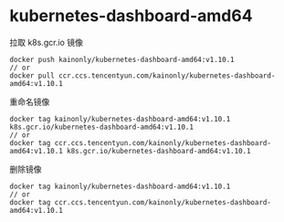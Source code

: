 # kubernetes-dashboard-amd64

拉取 k8s.gcr.io 镜像

```shell
docker push kainonly/kubernetes-dashboard-amd64:v1.10.1
// or
docker pull ccr.ccs.tencentyun.com/kainonly/kubernetes-dashboard-amd64:v1.10.1
```

重命名镜像

```shell
docker tag kainonly/kubernetes-dashboard-amd64:v1.10.1 k8s.gcr.io/kubernetes-dashboard-amd64:v1.10.1
// or
docker tag ccr.ccs.tencentyun.com/kainonly/kubernetes-dashboard-amd64:v1.10.1 k8s.gcr.io/kubernetes-dashboard-amd64:v1.10.1
```

删除镜像

```shell
docker tag kainonly/kubernetes-dashboard-amd64:v1.10.1
// or
docker tag ccr.ccs.tencentyun.com/kainonly/kubernetes-dashboard-amd64:v1.10.1
```